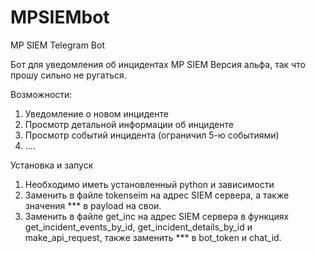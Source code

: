 # MPSIEMbot
MP SIEM Telegram Bot

Бот для уведомления об инцидентах MP SIEM
Версия альфа, так что прошу сильно не ругаться.

Возможности:
1. Уведомление о новом инциденте
2. Просмотр детальной информации об инциденте
3. Просмотр событий инцидента (ограничил 5-ю событиями)
4. ....



Установка и запуск
1. Необходимо иметь установленный python и зависимости
2. Заменить в файле tokenseim <IP> на адрес SIEM сервера, а также значения *** в payload на свои.
3. Заменить в файле get_inc <IP> на адрес SIEM сервера в функциях get_incident_events_by_id, get_incident_details_by_id и make_api_request, также заменить *** в bot_token и chat_id.
   
